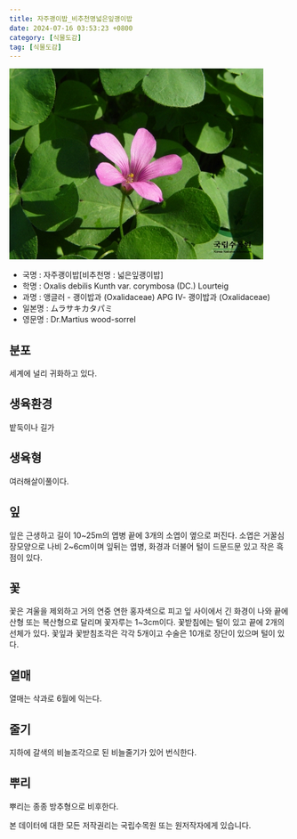 ```yaml
---
title: 자주괭이밥_비추천명넓은잎괭이밥
date: 2024-07-16 03:53:23 +0800
category: [식물도감]
tag: [식물도감]
---
```




![자주괭이밥[비추천명 : 넓은잎괭이밥]](/assets/img/fileUpload/plants/basic/Oxalidaceae/Oxalis/8908/8908_1_th2.jpg)
- 국명 : 자주괭이밥[비추천명 : 넓은잎괭이밥]
- 학명 : Oxalis debilis Kunth var. corymbosa (DC.) Lourteig
- 과명 : 앵글러 - 괭이밥과 (Oxalidaceae) APG Ⅳ- 괭이밥과 (Oxalidaceae)
- 일본명 : ムラサキカタパミ
- 영문명 : Dr.Martius wood-sorrel


## 분포
세계에 널리 귀화하고 있다.
## 생육환경
밭둑이나 길가
## 생육형
여러해살이풀이다.
## 잎
잎은 근생하고 길이 10~25m의 엽병 끝에 3개의 소엽이 옆으로 퍼진다. 소엽은 거꿀심장모양으로 나비 2~6cm이며 잎뒤는 엽병, 화경과 더불어 털이 드문드문 있고 작은 흑점이 있다.
## 꽃
꽃은 겨울을 제외하고 거의 연중 연한 홍자색으로 피고 잎 사이에서 긴 화경이 나와 끝에 산형 또는 복산형으로 달리며 꽃자루는 1~3cm이다. 꽃받침에는 털이 있고 끝에 2개의 선체가 있다. 꽃잎과 꽃받침조각은 각각 5개이고 수술은 10개로 장단이 있으며 털이 있다.
## 열매
열매는 삭과로 6월에 익는다.
## 줄기
지하에 갈색의 비늘조각으로 된 비늘줄기가 있어 번식한다.
## 뿌리
뿌리는 종종 방추형으로 비후한다.






본 데이터에 대한 모든 저작권리는 국립수목원 또는 원저작자에게 있습니다.

